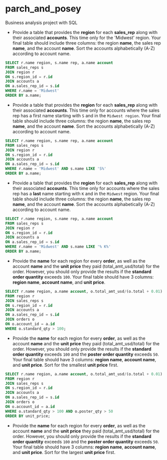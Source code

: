 # parch_and_posey
Business analysis project with SQL 

- Provide a table that provides the **region** for each **sales_rep** along with their associated **accounts**. This time only for the 'Midwest' region. Your final table should include three columns: the region **name**, the sales rep **name**, and the account **name**. Sort the accounts alphabetically (A-Z) according to account name.
```sql
SELECT r.name region, s.name rep, a.name account
FROM sales_reps s
JOIN region r
ON s.region_id = r.id
JOIN accounts a
ON a.sales_rep_id = s.id
WHERE r.name = 'Midwest'
ORDER BY a.name;
```
- Provide a table that provides the **region** for each **sales_rep** along with their associated **accounts**. This time only for accounts where the sales rep has a first name starting with `S` and in the `Midwest region`. Your final table should include three columns: the region **name**, the sales rep **name**, and the account **name**. Sort the accounts alphabetically (A-Z) according to account name.
```sql
SELECT r.name region, s.name rep, a.name account
FROM sales_reps s
JOIN region r
ON s.region_id = r.id
JOIN accounts a
ON a.sales_rep_id = s.id
WHERE r.name = 'Midwest' AND s.name LIKE 'S%'
ORDER BY a.name;
```
- Provide a table that provides the **region** for each **sales_rep** along with their associated **accounts**. This time only for accounts where the sales rep has a **last** name starting with `K` and in the `Midwest` region. Your final table should include three columns: the region **name**, the sales rep **name**, and the account **name**. Sort the accounts alphabetically (A-Z) according to account name.
```sql
SELECT r.name region, s.name rep, a.name account
FROM sales_reps s
JOIN region r
ON s.region_id = r.id
JOIN accounts a
ON a.sales_rep_id = s.id
WHERE r.name = 'Midwest' AND s.name LIKE '% K%'
ORDER BY a.name;
```
- Provide the **name** for each region for every **order**, as well as the account **name** and the **unit price** they paid (total_amt_usd/total) for the order. However, you should only provide the results if the **standard order quantity** exceeds `100`. Your final table should have 3 columns: **region name**, **account name**, and **unit price**.
```sql
SELECT r.name region, a.name account, o.total_amt_usd/(o.total + 0.01) unit_price
FROM region r
JOIN sales_reps s
ON s.region_id = r.id
JOIN accounts a
ON a.sales_rep_id = s.id
JOIN orders o
ON o.account_id = a.id
WHERE o.standard_qty > 100;
```
- Provide the **name** for each region for every **order**, as well as the account **name** and the **unit price** they paid (total_amt_usd/total) for the order. However, you should only provide the results if the **standard order quantity** exceeds `100` and the **poster order quantity** exceeds `50`. Your final table should have 3 columns: **region name**, **account name**, and **unit price**. Sort for the smallest **unit price** first.
```sql
SELECT r.name region, a.name account, o.total_amt_usd/(o.total + 0.01) unit_price
FROM region r
JOIN sales_reps s
ON s.region_id = r.id
JOIN accounts a
ON a.sales_rep_id = s.id
JOIN orders o
ON o.account_id = a.id
WHERE o.standard_qty > 100 AND o.poster_qty > 50
ORDER BY unit_price;
```
- Provide the **name** for each region for every **order**, as well as the account **name** and the **unit price** they paid (total_amt_usd/total) for the order. However, you should only provide the results if the **standard order quantity** exceeds `100` and the **poster order quantity** exceeds `50`. Your final table should have 3 columns: **region name**, **account name**, and **unit price**. Sort for the largest **unit price** first.
